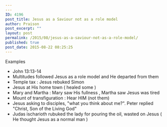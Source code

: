 ```yaml
---
---
ID: 4196
post_title: Jesus as a Saviour not as a role model
author: Praison
post_excerpt: ""
layout: post
permalink: /2015/08/jesus-as-a-saviour-not-as-a-role-model/
published: true
post_date: 2015-08-22 08:25:25
---
```

Examples
<ul>
	<li>John 13:13-14</li>
	<li>Multitudes followed Jesus as a role model and He departed from them&nbsp;</li>
	<li>Temple tax : Jesus rebuked Simon</li>
	<li>Jesus at His home town ( healed some )</li>
	<li>Mary and Martha : Mary saw His fullness , Martha saw Jesus was tired&nbsp;</li>
	<li>Mount of transfiguration : Hear HIM (not them)</li>
	<li>Jesus asking to disciples, "what you think about me?". Peter replied "Christ, Son of the Living God"</li>
	<li>Judas ischarioth rubuked the lady for pouring the oil, wasted on Jesus ( He thought Jesus as a normal man )</li>
</ul>
<span style="line-height: normal;">
</span>